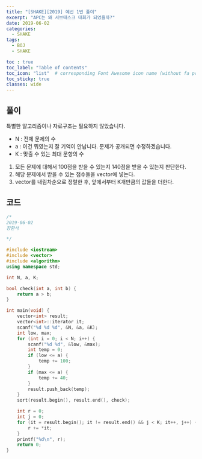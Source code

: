 ```yaml
---
title: "[SHAKE][2019] 예선 1번 풀이"
excerpt: "APC는 왜 서브태스크 대회가 되었을까?"
date: 2019-06-02
categories:
  - SHAKE
tags:
  - BOJ
  - SHAKE

toc : true
toc_label: "Table of contents"
toc_icon: "list"  # corresponding Font Awesome icon name (without fa prefix)
toc_sticky: true
classes: wide  
---
```



## 풀이

특별한 알고리즘이나 자료구조는 필요하지 않았습니다.

- N : 전체 문제의 수
- a : 이건 뭐였는지 잘 기억이 안납니다. 문제가 공개되면 수정하겠습니다. 
- K : 맞출 수 있는 최대 문항의 수

1. 모든 문제에 대해서 100점을 받을 수 있는지 140점을 받을 수 있는지 판단한다.
2. 해당 문제에서 받을 수 있는 점수들을 vector에 넣는다.
3. vector를 내림차순으로 정렬한 후, 앞에서부터 K개만큼의 값들을 더한다.

## 코드

```cpp
/*
2019-06-02
장환석

*/

#include <iostream>
#include <vector>
#include <algorithm>
using namespace std;

int N, a, K;

bool check(int a, int b) {
	return a > b;
}

int main(void) {
	vector<int> result;
	vector<int>::iterator it;
	scanf("%d %d %d", &N, &a, &K);
	int low, max;
	for (int i = 0; i < N; i++) {
		scanf("%d %d", &low, &max);
		int temp = 0;
		if (low <= a) {
			temp += 100;
		}
		if (max <= a) {
			temp += 40;
		}
		result.push_back(temp);
	}
	sort(result.begin(), result.end(), check);

	int r = 0;
	int j = 0;
	for (it = result.begin(); it != result.end() && j < K; it++, j++) {
		r += *it;
	}
	printf("%d\n", r);
	return 0;
}
```